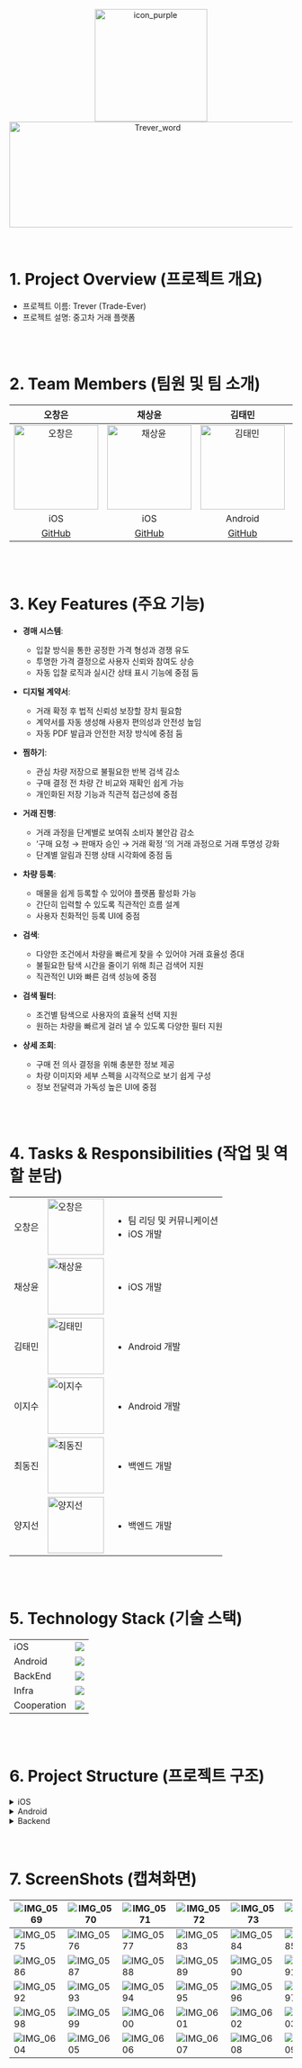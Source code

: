 <p align="center">
<img width="200" height="200" alt="icon_purple" src="https://github.com/user-attachments/assets/1b6d0aef-f13e-4680-95d8-6f8184a834fa" />
<img width="512" height="188" alt="Trever_word" src="https://github.com/user-attachments/assets/fc5972a2-e215-48ed-aef4-869230dab12b" />
</p>


<br/>

# 1. Project Overview (프로젝트 개요)
- 프로젝트 이름: Trever (Trade-Ever)
- 프로젝트 설명: 중고차 거래 플랫폼

<br/>
<br/>

# 2. Team Members (팀원 및 팀 소개)
| **오창은** | 채상윤 | 김태민 | 이지수 | 최동진 | 양지선 |
|:------:|:------:|:------:|:------:|:------:|:------:|
| <img src="https://avatars.githubusercontent.com/u/131477920?v=4" alt="오창은" width="150"> | <img src="https://avatars.githubusercontent.com/u/28301831?v=4" alt="채상윤" width="150"> | <img src="https://avatars.githubusercontent.com/u/138669450?v=4" alt="김태민" width="150"> | <img src="https://avatars.githubusercontent.com/u/232193044?v=4" alt="이지수" width="150"> | <img src="https://avatars.githubusercontent.com/u/101619115?v=4" alt="최동진" width="150"> | <img src="https://avatars.githubusercontent.com/u/112966788?v=4" alt="양지선" width="150"> |
| iOS | iOS | Android | Android | BackEnd | BackEnd |
| [GitHub](https://github.com/OhChangEun) | [GitHub](https://github.com/Sangyoon98) | [GitHub](https://github.com/taemin3) | [GitHub](https://github.com/jisuu7890) | [GitHub](https://github.com/DonjJin-github) | [GitHub](https://github.com/yangjiseonn) |

<br/>
<br/>

# 3. Key Features (주요 기능)
- **경매 시스템**:
  - 입찰 방식을 통한 공정한 가격 형성과 경쟁 유도
  - 투명한 가격 결정으로 사용자 신뢰와 참여도 상승
  - 자동 입찰 로직과 실시간 상태 표시 기능에 중점 둠

- **디지털 계약서**:
  - 거래 확정 후 법적 신뢰성 보장할 장치 필요함
  - 계약서를 자동 생성해 사용자 편의성과 안전성 높임
  - 자동 PDF 발급과 안전한 저장 방식에 중점 둠

- **찜하기**:
  - 관심 차량 저장으로 불필요한 반복 검색 감소
  - 구매 결정 전 차량 간 비교와 재확인 쉽게 가능
  - 개인화된 저장 기능과 직관적 접근성에 중점

- **거래 진행**:
  - 거래 과정을 단계별로 보여줘 소비자 불안감 감소
  - ‘구매 요청 → 판매자 승인 → 거래 확정 ’의 거래 과정으로 거래 투명성 강화
  - 단계별 알림과 진행 상태 시각화에 중점 둠

- **차량 등록**:
  - 매물을 쉽게 등록할 수 있어야 플랫폼 활성화 가능
  - 간단히 입력할 수 있도록 직관적인 흐름 설계
  - 사용자 친화적인 등록 UI에 중점

- **검색**:
  - 다양한 조건에서 차량을 빠르게 찾을 수 있어야 거래 효율성 증대
  - 불필요한 탐색 시간을 줄이기 위해 최근 검색어 지원
  - 직관적인 UI와 빠른 검색 성능에 중점

- **검색 필터**:
  - 조건별 탐색으로 사용자의 효율적 선택 지원
  - 원하는 차량을 빠르게 걸러 낼 수 있도록 다양한 필터 지원

- **상세 조회**:
  - 구매 전 의사 결정을 위해 충분한 정보 제공
  - 차량 이미지와 세부 스펙을 시각적으로 보기 쉽게 구성
  - 정보 전달력과 가독성 높은 UI에 중점

<br/>
<br/>

# 4. Tasks & Responsibilities (작업 및 역할 분담)
|  |  |  |
|-----------------|-----------------|-----------------|
| 오창은    |  <img src="https://avatars.githubusercontent.com/u/131477920?v=4" alt="오창은" width="100">    | <ul><li>팀 리딩 및 커뮤니케이션</li><li>iOS 개발</li></ul>     |
| 채상윤    |  <img src="https://avatars.githubusercontent.com/u/28301831?v=4" alt="채상윤" width="100">     | <ul><li>iOS 개발</li></ul>   |
| 김태민    |  <img src="https://avatars.githubusercontent.com/u/138669450?v=4" alt="김태민" width="100">    | <ul><li>Android 개발</li></ul>    |
| 이지수    |  <img src="https://avatars.githubusercontent.com/u/232193044?v=4" alt="이지수" width="100">    | <ul><li>Android 개발</li></ul>    |
| 최동진    |  <img src="https://avatars.githubusercontent.com/u/101619115?v=4" alt="최동진" width="100">    | <ul><li>백엔드 개발</li></ul>    |
| 양지선    |  <img src="https://avatars.githubusercontent.com/u/112966788?v=4" alt="양지선" width="100">    | <ul><li>백엔드 개발</li></ul>    |

<br/>
<br/>

# 5. Technology Stack (기술 스택)
|  |  |
|-----------------|-----------------|
| iOS   |<img src="https://skills.syvixor.com/api/icons?i=swift,swiftui,xcode"/>| 
| Android    |<img src="https://skills.syvixor.com/api/icons?i=kotlin,jetpackcompose,androidstudio"/>|
| BackEnd   |<img src="https://skills.syvixor.com/api/icons?i=java,springboot,mysql,firebase"/>|
| Infra      |<img src="https://skills.syvixor.com/api/icons?i=docker,aws"/>|
| Cooperation     |<img src="https://skills.syvixor.com/api/icons?i=notion,figma,github"/>|

<br/>
<br/>

# 6. Project Structure (프로젝트 구조)

<details>
  <summary>iOS</summary>

```
├── App
│   └── TreverApp.swift
├── Features
│   ├── Auth
│   │   ├── Models
│   │   │   └── AuthModels.swift
│   │   ├── ViewModels
│   │   │   └── AuthViewModel.swift
│   │   └── Views
│   │       ├── LoginView.swift
│   │       └── ProfileSetupView.swift
│   ├── CarDetail
│   │   ├── Models
│   │   │   └── CarDetail.swift
│   │   ├── ViewModels
│   │   │   └── CarDetailViewModel.swift
│   │   └── Views
│   │       ├── AuctionBidHistoryView.swift
│   │       ├── CarDetailScreen.swift
│   │       └── CarDetailView.swift
│   ├── CarFilter
│   │   ├── Models
│   │   │   └── CarFilterModel.swift
│   │   ├── ViewModels
│   │   │   ├── CarManufacturerViewModel.swift
│   │   │   ├── CarModelsViewModel.swift
│   │   │   ├── CarNameViewModel.swift
│   │   │   └── CarYearViewModel.swift
│   │   └── Views
│   │       ├── CarFilterFlowView.swift
│   │       ├── Common
│   │       │   ├── CarFilterRow.swift
│   │       │   └── CarFilterSection.swift
│   │       └── Components
│   │           ├── CarManufacturerListView.swift
│   │           ├── CarModelListView.swift
│   │           ├── CarNameListView.swift
│   │           └── CarYearListView.swift
│   ├── CarSearch
│   │   ├── Models
│   │   │   ├── CarSearchModel.swift
│   │   │   ├── CarSearchRequest.swift
│   │   │   └── CarSearchResponse.swift
│   │   ├── ViewModels
│   │   │   └── CarSearchViewModel.swift
│   │   └── Views
│   │       ├── CarSearchResultsView.swift
│   │       ├── CarSearchView.swift
│   │       └── Components
│   │           ├── ActionButtonsView.swift
│   │           ├── FilterRowView.swift
│   │           ├── RecentSearchView.swift
│   │           └── SearchBarView.swift
│   ├── CarSell
│   │   ├── Models
│   │   │   ├── SellCarModel.swift
│   │   │   ├── SellCarRequest.swift
│   │   │   └── SellCarResponse.swift
│   │   ├── ViewModels
│   │   │   ├── MySellCarViewModel.swift
│   │   │   └── SellCarViewModel.swift
│   │   └── Views
│   │       ├── Components
│   │       │   ├── StepBarView.swift
│   │       │   └── TopBannerView.swift
│   │       ├── MySellCarView.swift
│   │       ├── SellCarRegisterView.swift
│   │       └── StepContentView
│   │           ├── AccidentInfoView.swift
│   │           ├── EngineInfoView.swift
│   │           ├── ImageUploadView.swift
│   │           ├── TradeInfoView.swift
│   │           ├── VehicleInfoView.swift
│   │           ├── VehicleNumberView.swift
│   │           └── VehicleOptionView.swift
│   ├── Common
│   │   ├── Models
│   │   │   └── ApiResponse.swift
│   │   └── Views
│   │       ├── BottomSheet
│   │       │   ├── AuctionBidSheet.swift
│   │       │   ├── CarOptionBottomSheet.swift
│   │       │   ├── CarTypeBottomSheet.swift
│   │       │   ├── ContactActionSheet.swift
│   │       │   ├── MarkSoldSheet.swift
│   │       │   ├── MileageFilterBottomSheet.swift
│   │       │   ├── PriceFilterBottomSheet.swift
│   │       │   ├── TransactionCompleteView.swift
│   │       │   └── YearFilterBottomSheet.swift
│   │       ├── Components
│   │       │   ├── Badge.swift
│   │       │   ├── BidListItem.swift
│   │       │   ├── BottomSheetButtons.swift
│   │       │   ├── CountdownText.swift
│   │       │   ├── CustomButton.swift
│   │       │   ├── CustomInputBox.swift
│   │       │   ├── CustomMultilineInputBox.swift
│   │       │   ├── DatePickerButton.swift
│   │       │   ├── FullscreenPhotoViewer.swift
│   │       │   ├── ImageThumbnailRow.swift
│   │       │   ├── ImageUploader.swift
│   │       │   ├── InputSection.swift
│   │       │   ├── Modifiers
│   │       │   │   └── StepTransitionModifier.swift
│   │       │   ├── PasswordInputBox.swift
│   │       │   ├── PressableRow.swift
│   │       │   ├── PrimaryButton.swift
│   │       │   ├── RangeSlider.swift
│   │       │   ├── SearchBarButton.swift
│   │       │   ├── SelectableButton.swift
│   │       │   └── StepActionBar.swift
│   │       └── SplashView.swift
│   ├── ContentView.swift
│   ├── Home
│   │   ├── Models
│   │   │   ├── CarListItem.swift
│   │   │   └── VehicleResponse.swift
│   │   ├── ViewModels
│   │   │   ├── AuctionListViewModel.swift
│   │   │   └── BuyCarListViewModel.swift
│   │   └── Views
│   │       ├── AuctionView.swift
│   │       ├── BuyCarView.swift
│   │       ├── Components
│   │       │   ├── AuctionCarListItemView.swift
│   │       │   ├── CarListItemView.swift
│   │       │   └── CustomTabBar.swift
│   │       ├── MyPageView.swift
│   │       ├── ProfileEditView.swift
│   │       ├── SellCarView.swift
│   │       ├── WalletDepositView.swift
│   │       └── WalletWithdrawView.swift
│   ├── MyPage
│   │   ├── Models
│   │   ├── ViewModels
│   │   └── Views
│   │       ├── FavoriteItem.swift
│   │       ├── FavoritesView.swift
│   │       ├── MyActivityDetailView.swift
│   │       ├── RecentViewItem.swift
│   │       ├── RecentViewsView.swift
│   │       ├── TransactionHistoryDetailView.swift
│   │       ├── TransactionHistoryItem.swift
│   │       └── TransactionHistoryView.swift
│   └── Setting
│       ├── Models
│       ├── ViewModels
│       └── Views
│           ├── PrivacyPolicyView.swift
│           └── TermsView.swift
├── GoogleService-Info.plist
├── Info.plist
├── Networking
│   ├── DTOs.swift
│   ├── NetworkError.swift
│   └── NetworkManager.swift
├── Resources
│   ├── Assets.xcassets
│   │   ├── AccentColor.colorset
│   │   │   └── Contents.json
│   │   ├── acura.imageset
│   │   │   ├── Contents.json
│   │   │   └── 어큐라.png
│   │   ├── AppIcon.appiconset
│   │   │   ├── Contents.json
│   │   │   ├── Trever_1024 1.png
│   │   │   ├── Trever_1024.png
│   │   │   └── Trever_white_1024.png
│   │   ├── arrow_down.imageset
│   │   │   ├── arrow_down.svg
│   │   │   └── Contents.json
│   │   ├── arrow_right.imageset
│   │   │   ├── arrow_right.svg
│   │   │   └── Contents.json
│   │   ├── auction_fill.imageset
│   │   │   ├── auction_fill.svg
│   │   │   └── Contents.json
│   │   ├── auction_outlined.imageset
│   │   │   ├── auction_outlined.svg
│   │   │   └── Contents.json
│   │   ├── audi.imageset
│   │   │   ├── Contents.json
│   │   │   └── 아우디.png
│   │   ├── background.colorset
│   │   │   └── Contents.json
│   │   ├── bentley.imageset
│   │   │   ├── Contents.json
│   │   │   └── 벤틀리.png
│   │   ├── BMW.imageset
│   │   │   ├── BMW.png
│   │   │   └── Contents.json
│   │   ├── bugatti.imageset
│   │   │   ├── Contents.json
│   │   │   └── 부가티.png
│   │   ├── bukgi.imageset
│   │   │   ├── Contents.json
│   │   │   └── 북기은상.png
│   │   ├── buy_car_fill.imageset
│   │   │   ├── buy_car_fill.svg
│   │   │   └── Contents.json
│   │   ├── buy_car_outlined.imageset
│   │   │   ├── buy_car_outlined.svg
│   │   │   └── Contents.json
│   │   ├── cadillac.imageset
│   │   │   ├── Contents.json
│   │   │   └── 캐딜락.png
│   │   ├── cardBackground.colorset
│   │   │   └── Contents.json
│   │   ├── cell_car_fill.imageset
│   │   │   ├── cell_car_fill.svg
│   │   │   └── Contents.json
│   │   ├── cell_car_outlined.imageset
│   │   │   ├── cell_car_outlined.svg
│   │   │   └── Contents.json
│   │   ├── chevrolet.imageset
│   │   │   ├── Contents.json
│   │   │   └── 쉐보레.png
│   │   ├── chrysler.imageset
│   │   │   ├── Contents.json
│   │   │   └── 크라이슬러.png
│   │   ├── citroen.imageset
│   │   │   ├── Contents.json
│   │   │   └── 시트로엥.png
│   │   ├── Contents.json
│   │   ├── daihatsu.imageset
│   │   │   ├── Contents.json
│   │   │   └── 다이하쓰.png
│   │   ├── dodge.imageset
│   │   │   ├── Contents.json
│   │   │   └── 닷지.png
│   │   ├── ferrari.imageset
│   │   │   ├── Contents.json
│   │   │   └── 페라리.png
│   │   ├── fiat.imageset
│   │   │   ├── Contents.json
│   │   │   └── 피아트.png
│   │   ├── ford.imageset
│   │   │   ├── Contents.json
│   │   │   └── 포드.png
│   │   ├── gavel.imageset
│   │   │   ├── Contents.json
│   │   │   └── gavel.svg
│   │   ├── genesis.imageset
│   │   │   ├── Contents.json
│   │   │   └── 제네시스.png
│   │   ├── GMC.imageset
│   │   │   ├── Contents.json
│   │   │   └── GMC.png
│   │   ├── google_logo.imageset
│   │   │   ├── Contents.json
│   │   │   └── google_logo.png
│   │   ├── honda.imageset
│   │   │   ├── Contents.json
│   │   │   └── 혼다.png
│   │   ├── hummer.imageset
│   │   │   ├── Contents.json
│   │   │   └── 허머.png
│   │   ├── hyundai_logo.imageset
│   │   │   ├── Contents.json
│   │   │   └── hyundai_logo.png
│   │   ├── hyundai.imageset
│   │   │   ├── Contents.json
│   │   │   └── 현대.png
│   │   ├── infiniti.imageset
│   │   │   ├── Contents.json
│   │   │   └── 인피니티.png
│   │   ├── jaguar.imageset
│   │   │   ├── Contents.json
│   │   │   └── 재규어.png
│   │   ├── jeep.imageset
│   │   │   ├── Contents.json
│   │   │   └── 지프.png
│   │   ├── kia.imageset
│   │   │   ├── Contents.json
│   │   │   └── 기아.png
│   │   ├── lamborghini.imageset
│   │   │   ├── Contents.json
│   │   │   └── 람보르기니.png
│   │   ├── land_rover.imageset
│   │   │   ├── Contents.json
│   │   │   └── 랜드로버.png
│   │   ├── lexus.imageset
│   │   │   ├── Contents.json
│   │   │   └── 렉서스.png
│   │   ├── lincoln.imageset
│   │   │   ├── Contents.json
│   │   │   └── 링컨.png
│   │   ├── logo.imageset
│   │   │   ├── Contents.json
│   │   │   └── spr_manufacturer_03.png
│   │   ├── lotus.imageset
│   │   │   ├── Contents.json
│   │   │   └── 로터스.png
│   │   ├── maserati.imageset
│   │   │   ├── Contents.json
│   │   │   └── 마세라티.png
│   │   ├── maybach.imageset
│   │   │   ├── Contents.json
│   │   │   └── 마이바흐.png
│   │   ├── mazda.imageset
│   │   │   ├── Contents.json
│   │   │   └── 마쯔다.png
│   │   ├── mclaren.imageset
│   │   │   ├── Contents.json
│   │   │   └── 맥라렌.png
│   │   ├── mercedes.imageset
│   │   │   ├── Contents.json
│   │   │   └── 벤츠.png
│   │   ├── mini.imageset
│   │   │   ├── Contents.json
│   │   │   └── 미니.png
│   │   ├── mitsubishi_fuso.imageset
│   │   │   ├── Contents.json
│   │   │   └── 미쯔오까.png
│   │   ├── mitsubishi.imageset
│   │   │   ├── Contents.json
│   │   │   └── 미쯔비시.png
│   │   ├── mypage_fill.imageset
│   │   │   ├── Contents.json
│   │   │   └── mypage_fill.svg
│   │   ├── mypage_outlined.imageset
│   │   │   ├── Contents.json
│   │   │   └── mypage_outlined.svg
│   │   ├── nissan.imageset
│   │   │   ├── Contents.json
│   │   │   └── 닛산.png
│   │   ├── opel.imageset
│   │   │   ├── Contents.json
│   │   │   └── 오펠.png
│   │   ├── peugeot.imageset
│   │   │   ├── Contents.json
│   │   │   └── 푸조.png
│   │   ├── porsche.imageset
│   │   │   ├── Contents.json
│   │   │   └── 포르쉐.png
│   │   ├── purple_car.imageset
│   │   │   ├── Contents.json
│   │   │   └── purple_car.png
│   │   ├── rolls_royce.imageset
│   │   │   ├── Contents.json
│   │   │   └── 롤스로이스.png
│   │   ├── saturn.imageset
│   │   │   ├── Contents.json
│   │   │   └── 새턴.png
│   │   ├── scion.imageset
│   │   │   ├── Contents.json
│   │   │   └── 사이언.png
│   │   ├── smart.imageset
│   │   │   ├── Contents.json
│   │   │   └── 스마트.png
│   │   ├── ssangyong.imageset
│   │   │   ├── Contents.json
│   │   │   └── 쌍용.png
│   │   ├── subaru.imageset
│   │   │   ├── Contents.json
│   │   │   └── 스바루.png
│   │   ├── suzuki.imageset
│   │   │   ├── Contents.json
│   │   │   └── 스즈키.png
│   │   ├── tesla.imageset
│   │   │   ├── Contents.json
│   │   │   └── 테슬라.png
│   │   ├── toyota.imageset
│   │   │   ├── Contents.json
│   │   │   └── 토요타.png
│   │   ├── Trever_white.imageset
│   │   │   ├── Contents.json
│   │   │   └── Trever_white.png
│   │   ├── Trever.imageset
│   │   │   ├── Contents.json
│   │   │   └── Trever.png
│   │   ├── volkswagen.imageset
│   │   │   ├── Contents.json
│   │   │   └── 폭스바겐.png
│   │   ├── volvo.imageset
│   │   │   ├── Contents.json
│   │   │   └── 볼보.png
│   │   ├── zhonghan.imageset
│   │   │   ├── Contents.json
│   │   │   └── 중한자동차.png
│   │   ├── 기아.png
│   │   ├── 롤스로이스.png
│   │   └── 르노.imageset
│   │       ├── Contents.json
│   │       └── 르노.png
│   └── empty_list.json
├── Services
│   └── FirebaseAuctionService.swift
└── Utils
    ├── DateHelpers.swift
    ├── Extensions
    │   ├── Color.swift
    │   └── Color+Hex.swift
    ├── FavoriteManager.swift
    ├── Formatters.swift
    ├── KeyboardState.swift
    ├── Mappers.swift
    └── TokenManager.swift
  ```
</details>

<details>
  <summary>Android</summary>

```
├── AndroidManifest.xml
├── ic_launcher-playstore.png
├── java
│   └── com
│       └── trever
│           └── android
│               ├── data
│               │   ├── auth
│               │   │   ├── AuthInterceptor.kt
│               │   │   ├── TokenAuthenticator.kt
│               │   │   └── TokenStore.kt
│               │   ├── network
│               │   │   ├── ApiClient.kt
│               │   │   ├── AuthInterceptor.kt
│               │   │   ├── dto
│               │   │   │   └── SellCarDto.kt
│               │   │   └── service
│               │   │       └── CarApiService.kt
│               │   ├── remote
│               │   │   ├── AuctionApi.kt
│               │   │   ├── AuthApi.kt
│               │   │   ├── dto
│               │   │   │   ├── RefreshTokenRequest.kt
│               │   │   │   └── TokenResponse.kt
│               │   │   ├── ManufacturerResponse.kt
│               │   │   ├── MyPageApi.kt
│               │   │   ├── ProfileApi.kt
│               │   │   ├── SearchApi.kt
│               │   │   ├── TransactionApi.kt
│               │   │   ├── VehicleApi.kt
│               │   │   ├── VehicleMappers.kt
│               │   │   └── WalletApi.kt
│               │   └── repository
│               │       ├── AuthRepository.kt
│               │       ├── AutionRepository.kt
│               │       ├── MyPageRepository.kt
│               │       ├── ProfileRepository.kt
│               │       ├── TransactionRepository.kt
│               │       ├── VehicleRepository.kt
│               │       └── WalletRepository.kt
│               ├── domain
│               │   └── model
│               │       ├── AuctionCar.kt
│               │       ├── BidEntity.kt
│               │       ├── CarRegistrationRequest.kt
│               │       ├── FirebaseAuction.kt
│               │       ├── RecentlyViewedCar.kt
│               │       ├── SearchCarItem.kt
│               │       ├── Transaction.kt
│               │       ├── VehicleDetail.kt
│               │       └── VehicleSummary.kt
│               ├── MainActivity.kt
│               ├── TreverApplication.kt
│               └── ui
│                   ├── auction
│                   │   ├── AuctionDetailScreen.kt
│                   │   ├── AuctionDetailViewModel.kt
│                   │   ├── AuctionListScreen.kt
│                   │   ├── AuctionListViewModel.kt
│                   │   ├── BidHistoryScreen.kt
│                   │   └── BidHistoryViewModel.kt
│                   ├── auth
│                   │   ├── AuthViewModel.kt
│                   │   ├── LoginScreen.kt
│                   │   ├── ProfileInputScreen.kt
│                   │   └── SplashScreen.kt
│                   ├── buy
│                   │   ├── BuyDetailScreen.kt
│                   │   ├── BuyDetailViewModel.kt
│                   │   ├── BuyListScreen.kt
│                   │   ├── BuyListViewModel.kt
│                   │   ├── ContractBottomSheet.kt
│                   │   ├── ContractScreen.kt
│                   │   ├── ContractSheetViewModel.kt
│                   │   └── ContractViewModel.kt
│                   ├── components
│                   │   ├── AppFilledButton.kt
│                   │   ├── AppOutlinedButton.kt
│                   │   ├── CommonDialog.kt
│                   │   ├── DetailContent.kt
│                   │   ├── ListingItem.kt
│                   │   ├── StatusBadge.kt
│                   │   └── ZoomImage.kt
│                   ├── myPage
│                   │   ├── components
│                   │   │   ├── ProfileEditSheetContent.kt
│                   │   │   └── TransactionSheetContent.kt
│                   │   ├── MyPageScreen.kt
│                   │   ├── MyPageViewModel.kt
│                   │   ├── screens
│                   │   │   ├── MyAccountScreen.kt
│                   │   │   ├── PrivacyPolicyScreen.kt
│                   │   │   ├── RecentlyViewedCarsScreen.kt
│                   │   │   ├── TermsScreen.kt
│                   │   │   └── TransactionHistoryScreen.kt
│                   │   └── TransactionViewModel.kt
│                   ├── navigation
│                   │   ├── AppNavHost.kt
│                   │   ├── MainScreen.kt
│                   │   ├── MainTab.kt
│                   │   └── TreverApp.kt
│                   ├── search
│                   │   ├── SearchResultScreen.kt
│                   │   ├── SearchScreen.kt
│                   │   ├── SearchSelectCarModelScreen.kt
│                   │   ├── SearchSelectCarNameScreen.kt
│                   │   ├── SearchSelectManufacturerScreen.kt
│                   │   └── SearchViewModel.kt
│                   ├── sellcar
│                   │   ├── components
│                   │   │   ├── CustomInputField.kt
│                   │   │   └── ImagePickerComponent.kt
│                   │   ├── SelectManufacturerScreen.kt
│                   │   ├── SelectModelNameScreen.kt
│                   │   ├── SelectModelScreen.kt
│                   │   ├── SelectYearScreen.kt
│                   │   ├── SellCarAccidentHistoryScreen.kt
│                   │   ├── SellCarDetailsScreen.kt
│                   │   ├── SellCarMileageAndTypeScreen.kt
│                   │   ├── SellCarModelPromptScreen.kt
│                   │   ├── SellCarOptionsScreen.kt
│                   │   ├── SellCarPlateNumberScreen.kt
│                   │   ├── SellCarPriceScreen.kt
│                   │   ├── SellCarScreen.kt
│                   │   ├── SellCarVisualsScreen.kt
│                   │   ├── SellCarYearScreen.kt
│                   │   ├── SellEntryScreen.kt
│                   │   ├── SellListingScreen.kt
│                   │   ├── util
│                   │   │   └── NumberCommaTransformation.kt
│                   │   └── viewmodel
│                   │       ├── SellCarViewModel.kt
│                   │       └── SellEntryViewModel.kt
│                   ├── theme
│                   │   ├── Color.kt
│                   │   ├── Theme.kt
│                   │   └── Type.kt
│                   └── utils
│                       └── util.kt
└── res
    ├── drawable
    │   ├── acura.png
    │   ├── add.xml
    │   ├── alfa_romeo.png
    │   ├── arrow_right_1.xml
    │   ├── arrow_right_round.xml
    │   ├── astonmartin.png
    │   ├── auction_fill.xml
    │   ├── auction_outlined.xml
    │   ├── audi.png
    │   ├── baic_motor.png
    │   ├── bentley.png
    │   ├── bmw.png
    │   ├── bugatti.png
    │   ├── buick.png
    │   ├── buy_car_fill.xml
    │   ├── buy_car_outlined.xml
    │   ├── cadillac.png
    │   ├── cell_car_fill.xml
    │   ├── cell_car_outlined.xml
    │   ├── chevrolet.png
    │   ├── chrysler.png
    │   ├── citroen.png
    │   ├── ck.png
    │   ├── close.xml
    │   ├── daihatsu.png
    │   ├── dodge.png
    │   ├── etc.png
    │   ├── fencon.png
    │   ├── ferrari.png
    │   ├── fiat.png
    │   ├── filearrowdown.xml
    │   ├── ford.png
    │   ├── gavel_1.xml
    │   ├── gear_setting.xml
    │   ├── genesis.png
    │   ├── gmc.png
    │   ├── google_logo.png
    │   ├── honda.png
    │   ├── hummer.png
    │   ├── hyundai_logo.png
    │   ├── hyundai.png
    │   ├── ic_bank_placeholder.png
    │   ├── ic_exp.xml
    │   ├── ic_launcher_background.xml
    │   ├── ic_launcher_foreground.xml
    │   ├── ic_notification.xml
    │   ├── ic_patients.xml
    │   ├── ic_rating.xml
    │   ├── ic_reviews.xml
    │   ├── ic_trever_logo.png
    │   ├── infiniti.png
    │   ├── isuzu.png
    │   ├── jaguar.png
    │   ├── jeep.png
    │   ├── kg.png
    │   ├── kia.png
    │   ├── koenigsegg.png
    │   ├── lamborghini.png
    │   ├── landrover.png
    │   ├── lexus.png
    │   ├── lincoln.png
    │   ├── logo_purple.xml
    │   ├── logo_white.xml
    │   ├── lotus.png
    │   ├── maserati.png
    │   ├── maybach.png
    │   ├── mazda.png
    │   ├── mclaren.png
    │   ├── mercedes_benz.png
    │   ├── mercury.png
    │   ├── mg.png
    │   ├── mini.png
    │   ├── mitsubishi.png
    │   ├── mitsuoka.png
    │   ├── mypage_fill.xml
    │   ├── mypage_outlined.xml
    │   ├── nissan.png
    │   ├── oldsmobile.png
    │   ├── opel.png
    │   ├── pagani.png
    │   ├── peugeot.png
    │   ├── photon.png
    │   ├── polestar.png
    │   ├── pontiac.png
    │   ├── porsche.png
    │   ├── profile_placeholder.png
    │   ├── purple_car_22.png
    │   ├── purple_car_33.png
    │   ├── purple_car_44.png
    │   ├── purple_car_78.png
    │   ├── purple_car_80.png
    │   ├── remove.xml
    │   ├── renault_korea.png
    │   ├── renault.png
    │   ├── rolls_royce.png
    │   ├── saab.png
    │   ├── saturn.png
    │   ├── scion.png
    │   ├── search.xml
    │   ├── sell_entry_banner_placeholder.png
    │   ├── sell_entry_car_placeholder.png
    │   ├── smart.png
    │   ├── spr_manufacturer_70.png
    │   ├── spr_manufacturer_71.png
    │   ├── spr_manufacturer_72.png
    │   ├── subaru.png
    │   ├── suzuki.png
    │   ├── tesla.png
    │   ├── toyota.png
    │   ├── trever_logo.png
    │   ├── trever_purple.xml
    │   ├── trever_white.xml
    │   ├── volkswagen.png
    │   └── volvo.png
    ├── mipmap-anydpi-v26
    │   ├── ic_launcher_round.xml
    │   └── ic_launcher.xml
    ├── mipmap-hdpi
    │   ├── ic_launcher_round.webp
    │   └── ic_launcher.webp
    ├── mipmap-mdpi
    │   ├── ic_launcher_round.webp
    │   └── ic_launcher.webp
    ├── mipmap-xhdpi
    │   ├── ic_launcher_round.webp
    │   └── ic_launcher.webp
    ├── mipmap-xxhdpi
    │   ├── ic_launcher_round.webp
    │   └── ic_launcher.webp
    ├── mipmap-xxxhdpi
    │   ├── ic_launcher_round.webp
    │   └── ic_launcher.webp
    ├── values
    │   ├── colors.xml
    │   ├── ic_launcher_background.xml
    │   ├── strings.xml
    │   └── themes.xml
    └── xml
        ├── backup_rules.xml
        ├── data_extraction_rules.xml
        └── network_security_config.xml
```
</details>

<details>
  <summary>Backend</summary>

```
├── api
│   ├── auction
│   │   ├── controller
│   │   │   └── AuctionController.java
│   │   ├── dto
│   │   │   ├── AuctionCreateRequest.java
│   │   │   ├── AuctionDetailResponse.java
│   │   │   ├── AuctionListResponse.java
│   │   │   ├── BidRequest.java
│   │   │   └── BidResponse.java
│   │   ├── entity
│   │   │   ├── Auction.java
│   │   │   ├── AuctionStatus.java
│   │   │   └── Bid.java
│   │   ├── repository
│   │   │   ├── AuctionRepository.java
│   │   │   └── BidRepository.java
│   │   └── service
│   │       ├── AuctionBidQueueService.java
│   │       ├── AuctionBidTransactionService.java
│   │       ├── AuctionLockService.java
│   │       ├── AuctionService.java
│   │       └── FirebaseRealtimeService.java
│   ├── favorite
│   │   ├── controller
│   │   │   └── FavoriteController.java
│   │   ├── dto
│   │   │   └── FavoriteResponseDTO.java
│   │   ├── entity
│   │   │   └── Favorite.java
│   │   ├── repository
│   │   │   └── FavoriteRepository.java
│   │   └── service
│   │       └── FavoriteService.java
│   ├── jwt
│   │   ├── JwtFilter.java
│   │   └── JwtProvider.java
│   ├── recent
│   │   ├── controller
│   │   │   ├── RecentSearchController.java
│   │   │   └── RecentViewController.java
│   │   ├── entity
│   │   │   ├── RecentSearch.java
│   │   │   └── RecentView.java
│   │   ├── repository
│   │   │   ├── RecentSearchRepository.java
│   │   │   └── RecentViewRepository.java
│   │   └── service
│   │       ├── RecentSearchService.java
│   │       └── RecentViewService.java
│   ├── trade
│   │   ├── controller
│   │   │   ├── ContractController.java
│   │   │   └── TransactionController.java
│   │   ├── dto
│   │   │   ├── ContractResponseDTO.java
│   │   │   ├── PurchaseApplicationRequestDTO.java
│   │   │   ├── PurchaseApplicationResponseDTO.java
│   │   │   └── TransactionResponseDTO.java
│   │   ├── entity
│   │   │   ├── Contract.java
│   │   │   ├── ContractStatus.java
│   │   │   ├── PurchaseApplication.java
│   │   │   ├── Transaction.java
│   │   │   └── TransactionStatus.java
│   │   ├── repository
│   │   │   ├── ContractRepository.java
│   │   │   ├── PurchaseRequestRepository.java
│   │   │   └── TransactionRepository.java
│   │   └── service
│   │       ├── ContractService.java
│   │       └── TransactionService.java
│   ├── user
│   │   ├── controller
│   │   │   ├── UserController.java
│   │   │   └── UserWalletController.java
│   │   ├── dto
│   │   │   ├── GoogleLoginRequest.java
│   │   │   ├── MyPageResponseDTO.java
│   │   │   ├── TokenRequestDTO.java
│   │   │   ├── TokenResponseDTO.java
│   │   │   ├── UserCompleteRequestDTO.java
│   │   │   ├── UserLoginRequestDTO.java
│   │   │   ├── UserLoginResponseDTO.java
│   │   │   ├── UserResponseDTO.java
│   │   │   ├── UserSignupRequestDTO.java
│   │   │   └── UserUpdateRequestDTO.java
│   │   ├── entity
│   │   │   ├── User.java
│   │   │   ├── UserProfile.java
│   │   │   └── UserWallet.java
│   │   ├── repository
│   │   │   ├── UserProfileRepository.java
│   │   │   ├── UserRepository.java
│   │   │   └── UserWalletRepository.java
│   │   └── service
│   │       ├── GoogleOAuthService.java
│   │       ├── UserService.java
│   │       └── UserWalletService.java
│   └── vehicle
│       ├── controller
│       │   ├── VehicleController.java
│       │   └── VehicleOptionController.java
│       ├── dto
│       │   ├── CarModelCountResponse.java
│       │   ├── CarNameCountResponse.java
│       │   ├── CarNumberExistsResponse.java
│       │   ├── ManufacturerCategoryResponse.java
│       │   ├── ManufacturerCountResponse.java
│       │   ├── VehicleCreateRequest.java
│       │   ├── VehicleListResponse.java
│       │   ├── VehiclePhotoDto.java
│       │   ├── VehicleResponse.java
│       │   └── VehicleSearchRequest.java
│       ├── entity
│       │   ├── Vehicle.java
│       │   ├── VehicleOption.java
│       │   ├── VehicleOptionMapping.java
│       │   ├── VehiclePhoto.java
│       │   ├── VehicleStatus.java
│       │   └── VehicleType.java
│       ├── repository
│       │   ├── VehicleOptionMappingRepository.java
│       │   ├── VehicleOptionRepository.java
│       │   ├── VehiclePhotoRepository.java
│       │   ├── VehicleRepository.java
│       │   ├── VehicleRepositoryCustom.java
│       │   └── VehicleRepositoryImpl.java
│       └── service
│           ├── VehicleOptionService.java
│           ├── VehiclePhotoService.java
│           └── VehicleService.java
├── BackendApplication.java
├── basiccar
│   ├── component
│   │   └── CsvDataLoader.java
│   ├── controller
│   │   └── CarModelController.java
│   ├── entity
│   │   └── CarModel.java
│   ├── repository
│   │   └── CarModelRepository.java
│   └── service
│       └── CarModelService.java
├── common
│   ├── advice
│   │   └── ControllerExceptionAdvice.java
│   ├── config
│   │   ├── firebase
│   │   │   ├── FirebaseConfig.java
│   │   │   └── FirebaseStorageService.java
│   │   ├── security
│   │   │   └── SecurityConfig.java
│   │   └── swagger
│   │       └── SwaggerConfig.java
│   ├── entity
│   │   └── BaseTimeEntity.java
│   ├── exception
│   │   ├── BadRequestException.java
│   │   ├── BaseException.java
│   │   ├── InternalServerException.java
│   │   ├── NotFoundException.java
│   │   └── UnauthorizedException.java
│   ├── response
│   │   ├── ApiResponse.java
│   │   ├── ErrorStatus.java
│   │   └── SuccessStatus.java
│   └── util
│       ├── MoneyUtil.java
│       └── PdfGenerator.java
└── health
    └── HealthCheckController.java
```
</details>

<br/>
<br/>

# 7. ScreenShots (캡쳐화면)

| ![IMG_0569](https://github.com/user-attachments/assets/2560262d-711b-43e3-9e93-4c9a197ea968) | ![IMG_0570](https://github.com/user-attachments/assets/7ed57953-8308-4bd3-8990-7a79e4dc5ca7) | ![IMG_0571](https://github.com/user-attachments/assets/1704dc87-8ad5-473f-bf1e-71fd458a7c6f) | ![IMG_0572](https://github.com/user-attachments/assets/564fbb2e-bdee-4d46-a057-d3f135fb6d8e) | ![IMG_0573](https://github.com/user-attachments/assets/5c966bab-86a0-41c5-b3f9-3982ccf89f44) | ![IMG_0574](https://github.com/user-attachments/assets/f6c7f2f8-39c0-477f-b9c2-2e3491c9a452) |
|-----------------|-----------------|-----------------|-----------------|-----------------|-----------------|
| ![IMG_0575](https://github.com/user-attachments/assets/5dc1b068-a587-471e-8494-2e3b42013eff) | ![IMG_0576](https://github.com/user-attachments/assets/c005bd20-eaf2-4270-aa4d-3262afcd00e3) | ![IMG_0577](https://github.com/user-attachments/assets/07eb537c-c4ea-4db5-98d2-c6d7cd8afc65) | ![IMG_0583](https://github.com/user-attachments/assets/3bbba4c3-1c3e-4e4a-9a48-28742afdd3d5) | ![IMG_0584](https://github.com/user-attachments/assets/d9b1dfa8-1b93-4c2d-8a33-e1b82e789811) | ![IMG_0585](https://github.com/user-attachments/assets/1cf62a0a-3615-4d8d-a1a9-dd25c18d4153) |
| ![IMG_0586](https://github.com/user-attachments/assets/981b1a13-4810-42de-b9cf-c95be56231e9) | ![IMG_0587](https://github.com/user-attachments/assets/430e3630-7603-4dad-bcd2-89512ffe7ba2) | ![IMG_0588](https://github.com/user-attachments/assets/19724d23-e7dc-40aa-ac25-edeed2ec1ed3) | ![IMG_0589](https://github.com/user-attachments/assets/5612f851-eb08-44eb-8f82-a02ab9c82b68) | ![IMG_0590](https://github.com/user-attachments/assets/f2aabd2e-ca5f-4d69-a4f3-d66819ed0ec1) | ![IMG_0591](https://github.com/user-attachments/assets/9829ad92-1b0c-46f4-a0bc-9a798cf38baf) |
| ![IMG_0592](https://github.com/user-attachments/assets/a174786d-dcbc-4da0-9faa-501f5ff8079a) | ![IMG_0593](https://github.com/user-attachments/assets/f6c304f0-9e65-41cd-a96a-ba5dab286e0f) | ![IMG_0594](https://github.com/user-attachments/assets/5dad8017-849e-4c7f-ad4e-f41e09a014ec) | ![IMG_0595](https://github.com/user-attachments/assets/60d12489-9a64-43d3-84df-5ea75fd94620) | ![IMG_0596](https://github.com/user-attachments/assets/9d6d5425-4387-49b8-93fb-75e2147d8468) | ![IMG_0597](https://github.com/user-attachments/assets/1ed87a1a-1f8c-4e46-8005-6e23be3740f4) |
| ![IMG_0598](https://github.com/user-attachments/assets/344ca210-cc95-4ad7-a52e-d4bf3cfc3a33) | ![IMG_0599](https://github.com/user-attachments/assets/dcbb867d-562c-4881-b640-582738ed7325) | ![IMG_0600](https://github.com/user-attachments/assets/7f178a1e-5fe9-4f69-8651-398841703468) | ![IMG_0601](https://github.com/user-attachments/assets/3cd0719e-9538-48ff-950b-ff4a7d0c6211) |![IMG_0602](https://github.com/user-attachments/assets/83a29ef0-5aab-4925-b20b-a2553e1e06d1) | ![IMG_0603](https://github.com/user-attachments/assets/2e2dcddd-cf85-4bf9-ad82-2f96656eb203) |
| ![IMG_0604](https://github.com/user-attachments/assets/b06c7bd1-4f14-4060-9b65-82b1d8e04197) | ![IMG_0605](https://github.com/user-attachments/assets/d03ad149-6fab-4912-a576-7aca5e320e9b) | ![IMG_0606](https://github.com/user-attachments/assets/fa52ce38-d442-48d4-a4d2-86a9d05ed6e7) | ![IMG_0607](https://github.com/user-attachments/assets/532f4ae1-31d1-4556-a739-48156d935e4c) | ![IMG_0608](https://github.com/user-attachments/assets/668012bf-aecc-47c6-bc60-d3360bae5130) | ![IMG_0609](https://github.com/user-attachments/assets/12940a7a-1cf2-4a2a-875a-32a1805eff3d) |
